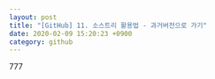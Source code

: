 ```yaml
---
layout: post
title: "[GitHub] 11. 소스트리 활용법 - 과거버전으로 가기"
date: 2020-02-09 15:20:23 +0900
category: github
---
```


777